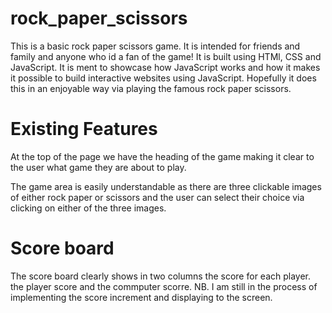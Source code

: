 # rock_paper_scissors

This is a basic rock paper scissors game. It is intended for friends and family and anyone who id a fan of the game! It is built using HTMl, CSS and JavaScript. It is ment to showcase how JavaScript works and how it makes it possible to build interactive websites using JavaScript. Hopefully it does this in an enjoyable way via playing the famous rock paper scissors.

# Existing Features

At the top of the page we have the heading of the game making it clear to the user what game they are about to play.

The game area is easily understandable as there are three clickable images of either rock paper or scissors and the user can select their choice via clicking on either of the three images.

# Score board

The score board clearly shows in two columns the score for each player. the player score and the commputer scorre. NB. I am still in the process of implementing the score increment and displaying to the screen.
